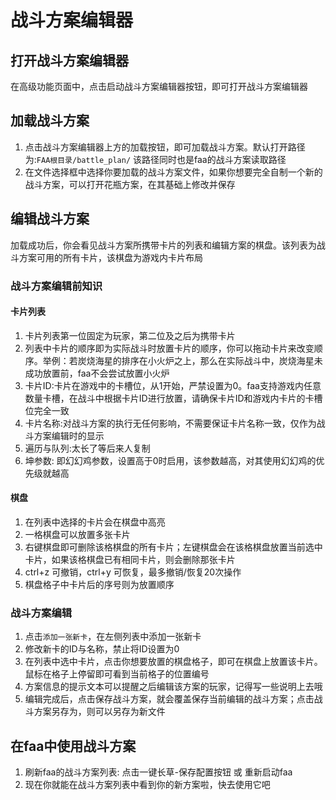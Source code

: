 # 战斗方案编辑器

## 打开战斗方案编辑器

在高级功能页面中，点击启动战斗方案编辑器按钮，即可打开战斗方案编辑器

## 加载战斗方案

1. 点击战斗方案编辑器上方的加载按钮，即可加载战斗方案。默认打开路径为:```FAA根目录/battle_plan/``` 该路径同时也是faa的战斗方案读取路径
2. 在文件选择框中选择你要加载的战斗方案文件，如果你想要完全自制一个新的战斗方案，可以打开花瓶方案，在其基础上修改并保存

## 编辑战斗方案

加载成功后，你会看见战斗方案所携带卡片的列表和编辑方案的棋盘。该列表为战斗方案可用的所有卡片，该棋盘为游戏内卡片布局

### 战斗方案编辑前知识

#### 卡片列表
1. 卡片列表第一位固定为玩家，第二位及之后为携带卡片
2. 列表中卡片的顺序即为实际战斗时放置卡片的顺序，你可以拖动卡片来改变顺序。举例：若炭烧海星的排序在小火炉之上，那么在实际战斗中，炭烧海星未成功放置前，faa不会尝试放置小火炉
3. 卡片ID:卡片在游戏中的卡槽位，从1开始，严禁设置为0。faa支持游戏内任意数量卡槽，在战斗中根据卡片ID进行放置，请确保卡片ID和游戏内卡片的卡槽位完全一致
4. 卡片名称:对战斗方案的执行无任何影响，不需要保证卡片名称一致，仅作为战斗方案编辑时的显示
5. 遍历与队列:太长了等后来人复制
6. 坤参数: 即幻幻鸡参数，设置高于0时启用，该参数越高，对其使用幻幻鸡的优先级就越高

#### 棋盘
1. 在列表中选择的卡片会在棋盘中高亮
2. 一格棋盘可以放置多张卡片
3. 右键棋盘即可删除该格棋盘的所有卡片；左键棋盘会在该格棋盘放置当前选中卡片，如果该格棋盘已有相同卡片，则会删除那张卡片
4. ctrl+z 可撤销，ctrl+y 可恢复，最多撤销/恢复20次操作
5. 棋盘格子中卡片后的序号则为放置顺序

### 战斗方案编辑
1. 点击```添加一张新卡```，在左侧列表中添加一张新卡
2. 修改新卡的ID与名称，禁止将ID设置为0
3. 在列表中选中卡片，点击你想要放置的棋盘格子，即可在棋盘上放置该卡片。鼠标在格子上停留即可看到当前格子的位置编号
4. 方案信息的提示文本可以提醒之后编辑该方案的玩家，记得写一些说明上去哦
5. 编辑完成后，点击保存战斗方案，就会覆盖保存当前编辑的战斗方案；点击战斗方案另存为，则可以另存为新文件

## 在faa中使用战斗方案
1. 刷新faa的战斗方案列表: 点击一键长草-保存配置按钮 或 重新启动faa
2. 现在你就能在战斗方案列表中看到你的新方案啦，快去使用它吧